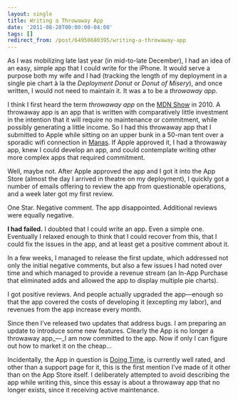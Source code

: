 ```yaml
---
layout: single
title: Writing a Throwaway App
date: '2011-08-28T00:00:00-04:00'
tags: []
redirect_from: /post/64950680395/writing-a-throwaway-app
---
```

As I was mobilizing late last year (in mid-to-late December), I had an idea of an easy, simple app that I could write for the iPhone. It would serve a purpose both my wife and I had (tracking the length of my deployment in a single pie chart à la the _Deployment Donut_ or _Donut of Misery_), and once written, I would not need to maintain it. It was a to be a _throwaway app_.

I think I first heard the term _throwaway app_ on the [MDN Show](http://ideveloper.tv/shows) in 2010. A throwaway app is an app that is written with comparatively little investment in the intention that it will require no maintenance or commitment, while possibly generating a little income. So I had this throwaway app that I submitted to Apple while sitting on an upper bunk in a 50-man tent over a sporadic wifi connection in [Manas](http://en.wikipedia.org/wiki/Transit_Center_at_Manas). If Apple approved it, I had a throwaway app, knew I could develop an app, and could contemplate writing other more complex apps that required commitment.

Well, maybe not. After Apple approved the app and I got it into the App Store (almost the day I arrived in theatre on my deployment), I quickly got a number of emails offering to review the app from questionable operations, and a week later got my first review.

One Star. Negative comment. The app disappointed. Additional reviews were equally negative.

__I had failed.__ I doubted that I could write an app. Even a simple one. Eventually I relaxed enough to think that I could recover from this, that I could fix the issues in the app, and at least get a positive comment about it.

In a few weeks, I managed to release the first update, which addressed not only the initial negative comments, but also a few issues I had noted over time and which managed to provide a revenue stream (an In-App Purchase that eliminated adds and allowed the app to display multiple pie charts).

I got positive reviews. And people actually upgraded the app—enough so that the app covered the costs of developing it (excepting my labor), and revenues from the app increase every month.

Since then I&rsquo;ve released two updates that address bugs. I am preparing an update to introduce some new features. Clearly the App is no longer a throwaway app_—_I am now committed to the app. Now if only I can figure out how to market it on the cheap&hellip;

Incidentally, the App in question is [Doing Time](http://axsw.co/gdZJa6), is currently well rated, and other than a support page for it, this is the first mention I&rsquo;ve made of it other than on the App Store itself. I deliberately attempted to avoid describing the app while writing this, since this essay is about a throwaway app that no longer exists, since it receiving active maintenance.
